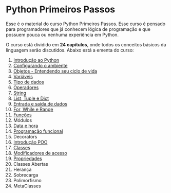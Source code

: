 # Python Primeiros Passos

Esse é o material do curso Python Primeiros Passos. Esse curso é pensado para programadores que já conhecem lógica de programação e que possuem pouca ou nenhuma experiência em Python.

O curso está dividido em **24 capítulos**, onde todos os conceitos básicos da linguagem serão discutidos. Abaixo está a ementa do curso:

1. [Introdução ao Python](01_introducao_ao_python.md)
2. [Configurando o ambiente](02_configurando_o_ambiente.md)
3. [Objetos - Entendendo seu ciclo de vida](03_objetos_entendendo_seu_ciclo_de_vida.md)
4. [Variáveis](04_variaveis.md)
5. [Tipo de dados](05_tipo_de_dados.md)
6. [Operadores](06_operadores.md)
7. [String](07_string.md)
8. [List, Tuple e Dict](08_list_tuple_e_dict.md)
9. [Entrada e saída de dados](09_entrada_e_saida_de_dados.md)
10. [For, While e Range](10_for_while_range.md)
11. [Funções](11_funcoes.md)
12. Módulos
13. [Data e hora](13_data_hora.md)
14. [Programação funcional](14_programacao_funcional.md)
15. Decorators
16. [Introdução POO](16_introducao_poo.md)
17. [Classes](17_classes.md)
18. [Modificadores de acesso](18_modificadores_acesso.md)
19. [Propriedades](19_propriedades.md)
20. Classes Abertas
21. Herança
22. Sobrecarga
23. Polimorfismo
24. MetaClasses


